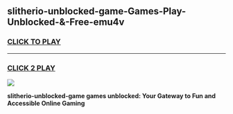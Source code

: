
## slitherio-unblocked-game-Games-Play-Unblocked-&-Free-emu4v
<h3>
<a href="https://premium76.site?title=slitherio-unblocked-game&ref=24A">CLICK TO PLAY</a></h3>
<hr>

<h3>
<a href="https://premium76.site?title=slitherio-unblocked-game&ref=24A">CLICK 2 PLAY</a>
  
</h3>

<a href="https://premium76.site?title=slitherio-unblocked-game&ref=24A"><img src="https://clearcache.store/games.png"></a>


**slitherio-unblocked-game games unblocked: Your Gateway to Fun and Accessible Online Gaming**
